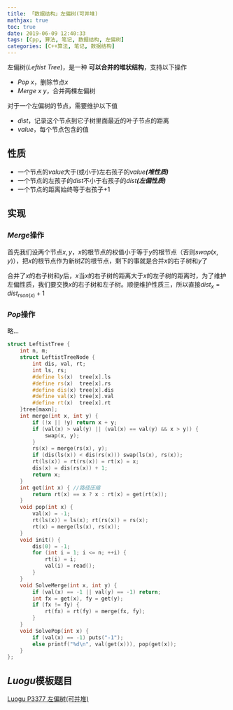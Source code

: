 ```yaml
---
title: 「数据结构」左偏树(可并堆)
mathjax: true
toc: true
date: 2019-06-09 12:40:33
tags: [Cpp, 算法, 笔记, 数据结构, 左偏树]
categories: [C++算法, 笔记, 数据结构]
---
```


左偏树($Leftist\ Tree$)，是一种 __可以合并的堆状结构__，支持以下操作

<!--more-->

- $Pop\ x$，删除节点$x$
- $Merge\ x\ y$，合并两棵左偏树

对于一个左偏树的节点，需要维护以下值

- $dist$，记录这个节点到它子树里面最近的叶子节点的距离
- $value$，每个节点包含的值

## 性质

- 一个节点的$value$大于(或小于)左右孩子的$value$__*(堆性质)*__ 
- 一个节点的左孩子的$dist$不小于右孩子的$dist$__*(左偏性质)*__
- 一个节点的距离始终等于右孩子+1

## 实现

### $Merge$操作

首先我们设两个节点$x,y$，$x$的根节点的权值小于等于$y$的根节点（否则$swap(x,y)$），把$x$的根节点作为新树$Z$的根节点，剩下的事就是合并$x$的右子树和$y$了

合并了$x$的右子树和$y$后，$x$当$x$的右子树的距离大于$x$的左子树的距离时，为了维护左偏性质，我们要交换$x$的右子树和左子树。顺便维护性质三，所以直接$dist_x=dist_{rson(x)}+1$

### $Pop$操作

略$...$

```cpp
struct LeftistTree {
    int n, m;
    struct LeftistTreeNode {
        int dis, val, rt;
        int ls, rs;
        #define ls(x)  tree[x].ls
        #define rs(x)  tree[x].rs
        #define dis(x) tree[x].dis
        #define val(x) tree[x].val
        #define rt(x)  tree[x].rt
    }tree[maxn];
    int merge(int x, int y) {
        if (!x || !y) return x + y;
        if (val(x) > val(y) || (val(x) == val(y) && x > y)) {
            swap(x, y);
        }
        rs(x) = merge(rs(x), y);
        if (dis(ls(x)) < dis(rs(x))) swap(ls(x), rs(x));
        rt(ls(x)) = rt(rs(x)) = rt(x) = x;
        dis(x) = dis(rs(x)) + 1;
        return x;
    }
    int get(int x) { //路径压缩
        return rt(x) == x ? x : rt(x) = get(rt(x));
    }
    void pop(int x) {
        val(x) = -1;
        rt(ls(x)) = ls(x); rt(rs(x)) = rs(x);
        rt(x) = merge(ls(x), rs(x));
    }
    void init() {
        dis(0) = -1;
        for (int i = 1; i <= n; ++i) {
            rt(i) = i;
            val(i) = read();
        }
    }
    void SolveMerge(int x, int y) {
        if (val(x) == -1 || val(y) == -1) return;
        int fx = get(x), fy = get(y);
        if (fx != fy) {
            rt(fx) = rt(fy) = merge(fx, fy);
        }
    }
    void SolvePop(int x) {
        if (val(x) == -1) puts("-1");
        else printf("%d\n", val(get(x))), pop(get(x));
    }
};
```

## $Luogu$模板题目

[Luogu P3377 左偏树(可并堆)](https://www.luogu.org/problemnew/show/P3377)